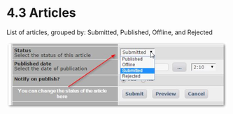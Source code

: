 # 4.3 Articles

List of articles, grouped by: Submitted, Published, Offline, and Rejected

![](../assets/article1.jpg)



